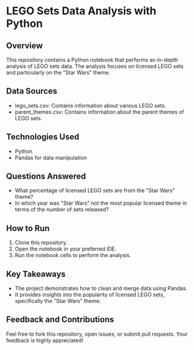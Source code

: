 # LEGO Sets Data Analysis with Python
## Overview
This repository contains a Python notebook that performs an in-depth analysis of LEGO sets data. The analysis focuses on licensed LEGO sets and particularly on the "Star Wars" theme.

## Data Sources
* lego_sets.csv: Contains information about various LEGO sets.
* parent_themes.csv: Contains information about the parent themes of LEGO sets.

## Technologies Used
* Python
* Pandas for data manipulation

## Questions Answered
* What percentage of licensed LEGO sets are from the "Star Wars" theme?
* In which year was "Star Wars" not the most popular licensed theme in terms of the number of sets released?

## How to Run
1) Clone this repository.
2) Open the notebook in your preferred IDE.
3) Run the notebook cells to perform the analysis.

## Key Takeaways
* The project demonstrates how to clean and merge data using Pandas.
* It provides insights into the popularity of licensed LEGO sets, specifically the "Star Wars" theme.

## Feedback and Contributions
Feel free to fork this repository, open issues, or submit pull requests. Your feedback is highly appreciated!
